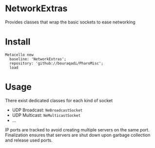 # NetworkExtras
Provides classes that wrap the basic sockets to ease networking

# Install
```Smalltalk
Metacello new
  baseline: 'NetworkExtras';
  repository: 'github://bouraqadi/PharoMisc';
  load
```

# Usage
There exist dedicated classes for each kind of socket
- UDP Broadcast: `NeBroadcastSocket`
- UDP Multicast: `NeMulticastSocket`
- ...

IP ports are tracked to avoid creating multiple servers on the same port.
Finalization ensures that servers are shut down upon garbage collection and release used ports.

